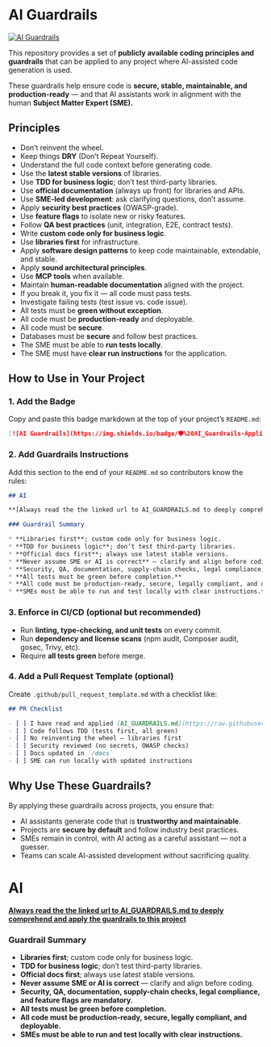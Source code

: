 # AI Guardrails

[![AI Guardrails](https://img.shields.io/badge/🛡️%20AI_Guardrails-Applied-blueviolet)](https://raw.githubusercontent.com/potsed/AI/refs/heads/main/AI.md)

This repository provides a set of **publicly available coding principles and guardrails** that can be applied to any project where AI-assisted code generation is used.

These guardrails help ensure code is **secure, stable, maintainable, and production-ready** — and that AI assistants work in alignment with the human **Subject Matter Expert (SME).**

## Principles

* Don’t reinvent the wheel.
* Keep things **DRY** (Don’t Repeat Yourself).
* Understand the full code context before generating code.
* Use the **latest stable versions** of libraries.
* Use **TDD for business logic**; don’t test third-party libraries.
* Use **official documentation** (always up front) for libraries and APIs.
* Use **SME-led development**: ask clarifying questions, don’t assume.
* Apply **security best practices** (OWASP-grade).
* Use **feature flags** to isolate new or risky features.
* Follow **QA best practices** (unit, integration, E2E, contract tests).
* Write **custom code only for business logic**.
* Use **libraries first** for infrastructure.
* Apply **software design patterns** to keep code maintainable, extendable, and stable.
* Apply **sound architectural principles**.
* Use **MCP tools** when available.
* Maintain **human-readable documentation** aligned with the project.
* If you break it, you fix it — all code must pass tests.
* Investigate failing tests (test issue vs. code issue).
* All tests must be **green without exception**.
* All code must be **production-ready** and deployable.
* All code must be **secure**.
* Databases must be **secure** and follow best practices.
* The SME must be able to **run tests locally**.
* The SME must have **clear run instructions** for the application.

## How to Use in Your Project

### 1. Add the Badge

Copy and paste this badge markdown at the top of your project’s `README.md`:

```markdown
[![AI Guardrails](https://img.shields.io/badge/🛡️%20AI_Guardrails-Applied-blueviolet)](https://raw.githubusercontent.com/potsed/AI/refs/heads/main/AI_GUARDRAILS.md)
```

### 2. Add Guardrails Instructions

Add this section to the end of your `README.md` so contributors know the rules:

```markdown
## AI

**[Always read the the linked url to AI_GUARDRAILS.md to deeply comprehend and apply the guardrails to this project](https://raw.githubusercontent.com/potsed/AI/refs/heads/main/AI_GUARDRAILS.md)** 

### Guardrail Summary

* **Libraries first**; custom code only for business logic.
* **TDD for business logic**; don’t test third-party libraries.
* **Official docs first**; always use latest stable versions.
* **Never assume SME or AI is correct** — clarify and align before coding.
* **Security, QA, documentation, supply-chain checks, legal compliance, and feature flags are mandatory.**
* **All tests must be green before completion.**
* **All code must be production-ready, secure, legally compliant, and deployable.**
* **SMEs must be able to run and test locally with clear instructions.**
```

### 3. Enforce in CI/CD (optional but recommended)

* Run **linting, type-checking, and unit tests** on every commit.
* Run **dependency and license scans** (npm audit, Composer audit, gosec, Trivy, etc).
* Require **all tests green** before merge.

### 4. Add a Pull Request Template (optional)

Create `.github/pull_request_template.md` with a checklist like:

```markdown
## PR Checklist

- [ ] I have read and applied [AI_GUARDRAILS.md](https://raw.githubusercontent.com/potsed/AI/refs/heads/main/AI_GUARDRAILS.md)  
- [ ] Code follows TDD (tests first, all green)  
- [ ] No reinventing the wheel — libraries first  
- [ ] Security reviewed (no secrets, OWASP checks)  
- [ ] Docs updated in `/docs`  
- [ ] SME can run locally with updated instructions  
```

## Why Use These Guardrails?

By applying these guardrails across projects, you ensure that:

* AI assistants generate code that is **trustworthy and maintainable**.
* Projects are **secure by default** and follow industry best practices.
* SMEs remain in control, with AI acting as a careful assistant — not a guesser.
* Teams can scale AI-assisted development without sacrificing quality.

# AI

**[Always read the the linked url to AI_GUARDRAILS.md to deeply comprehend and apply the guardrails to this project](https://raw.githubusercontent.com/potsed/AI/refs/heads/main/AI_GUARDRAILS.md)** 

### Guardrail Summary

* **Libraries first**; custom code only for business logic.
* **TDD for business logic**; don’t test third-party libraries.
* **Official docs first**; always use latest stable versions.
* **Never assume SME or AI is correct** — clarify and align before coding.
* **Security, QA, documentation, supply-chain checks, legal compliance, and feature flags are mandatory.**
* **All tests must be green before completion.**
* **All code must be production-ready, secure, legally compliant, and deployable.**
* **SMEs must be able to run and test locally with clear instructions.**
